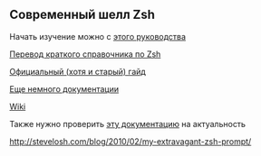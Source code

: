 ## Современный шелл Zsh

Начать изучение можно с [этого руководства](http://alexott.net/ru/writings/zsh/index.html)

[Перевод краткого справочника по
Zsh](http://alexott.net/ru/writings/zsh/zsh-refcard.pdf)

[Официальный (хотя и старый) гайд](http://zsh.sourceforge.net/Guide/zshguide.html)

[Еще немного документации](http://zsh.sourceforge.net/Doc/)

[Wiki](http://zshwiki.org/home/)

Также нужно проверить [эту документацию](http://bolyai.cs.elte.hu/zsh-manual/zsh_toc.html) на актуальность

http://stevelosh.com/blog/2010/02/my-extravagant-zsh-prompt/
